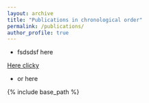 ```yaml
---
layout: archive
title: "Publications in chronological order"
permalink: /publications/
author_profile: true
---
```


- fsdsdsf here

<p><a  href="/publications/all_pubs.md"> Here clicky</a></p>

- or here

{% include base_path %}
<!--
{% for post in site.publications reversed %}
  {% include archive-single.html %}
{% endfor %}
-->


